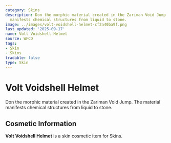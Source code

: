 ```yaml
---
category: Skins
description: Don the morphic material created in the Zariman Void Jump. The material
  manifests chemical structures from liquid to stone.
image: ../images/volt-voidshell-helmet-cf2a40ba9f.png
last_updated: '2025-09-17'
name: Volt Voidshell Helmet
source: WFCD
tags:
- Skin
- Skins
tradable: false
type: Skin
---
```


# Volt Voidshell Helmet

Don the morphic material created in the Zariman Void Jump. The material manifests chemical structures from liquid to stone.

## Cosmetic Information

**Volt Voidshell Helmet** is a skin cosmetic item for Skins.

